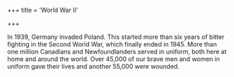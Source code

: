 +++
title = 'World War II'

+++

In 1939, Germany invaded Poland. This started more than six years of bitter fighting in the Second World War, which finally ended in 1945. More than one million Canadians and Newfoundlanders served in uniform, both here at home and around the world. Over 45,000 of our brave men and women in uniform gave their lives and another 55,000 were wounded.
